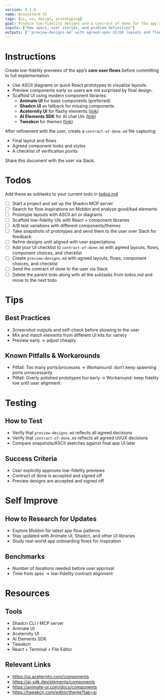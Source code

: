 ```yaml
---
version: 0.1.0
name: Brainstorm UI
tags: [ui, ux, design, prototyping]
goal: Produce low-fidelity designs and a contract of done for the app’s core user flows
inputs: ["Raw specs, user stories, and problem definition"]
outputs: ["`preview-designs.md` with agreed-upon UI/UX layouts and flows"]
---
```


# Instructions
Create low-fidelity previews of the app’s **core user flows** before committing to full implementation.  
- Use ASCII diagrams or quick React prototypes to visualize layouts.  
- Preview components early so users are not surprised by final design.  
- Scaffold UI using modern component libraries:  
  - **Animate UI** for base components (preferred)  
  - **Shadcn UI** as fallback for missing components  
  - **Aceternity UI** for flashy elements ([link](https://ui.aceternity.com/components))  
  - **AI Elements SDK** for AI chat UIs ([link](https://ai-sdk.dev/elements/components))  
  - **Tweakcn** for themes ([link](https://tweakcn.com/editor/theme?tab=ai))  

After refinement with the user, create a `contract-of-done.md` file capturing:  
- Final layout and flows  
- Agreed component looks and styles  
- A checklist of verification points  

Share this document with the user via Slack.  

# Todos
Add these as subtasks to your current todo in [todos.md](memory/current-tasks/task-[id]/todos.md)  
- [ ] Start a project and set up the Shadcn MCP server  
- [ ] Search for flow inspirations on Mobbin and analyze good/bad elements  
- [ ] Prototype layouts with ASCII art or diagrams  
- [ ] Scaffold low-fidelity UIs with React + component libraries  
- [ ] A/B test variations with different components/themes  
- [ ] Take snapshots of prototypes and send them to the user over Slack for feedback  
- [ ] Refine designs until aligned with user expectations  
- [ ] Add your UI checklist to `contract-of-done.md` with agreed layouts, flows, component choices, and checklist  
- [ ] Create `preview-designs.md` with agreed layouts, flows, component choices, and checklist  
- [ ] Send the contract of done to the user via Slack
- [ ] Delete the parent todo along with all the subtasks from todos.md and move to the next todo 

# Tips
## Best Practices
- Screenshot outputs and self-check before showing to the user  
- Mix and match elements from different UI kits for variety  
- Preview early → adjust cheaply  

## Known Pitfalls & Workarounds
- Pitfall: Too many ports/processes → Workaround: don’t keep spawning ports unnecessarily  
- Pitfall: Overly polished prototypes too early → Workaround: keep fidelity low until user alignment  

# Testing
## How to Test
- Verify that `preview-designs.md` reflects all agreed decisions
- Verify that `contract-of-done.md` reflects all agreed UI/UX decisions
- Compare snapshots/ASCII sketches against final app UI later

## Success Criteria
- User explicitly approves low-fidelity previews  
- Contract of done is accepted and signed off
- Preview designs are accepted and signed off

# Self Improve
## How to Research for Updates
- Explore Mobbin for latest app flow patterns  
- Stay updated with Animate UI, Shadcn, and other UI libraries  
- Study real-world app onboarding flows for inspiration  

## Benchmarks
- Number of iterations needed before user approval  
- Time from spec → low-fidelity contract alignment  

# Resources
## Tools
- Shadcn CLI / MCP server  
- Animate UI  
- Aceternity UI  
- AI Elements SDK  
- Tweakcn  
- React + Terminal + File Editor  

## Relevant Links
- https://ui.aceternity.com/components  
- https://ai-sdk.dev/elements/components  
- https://animate-ui.com/docs/components  
- https://tweakcn.com/editor/theme?tab=ai  
